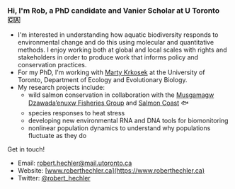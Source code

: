 ### Hi, I'm Rob, a PhD candidate and Vanier Scholar at U Toronto :canada:

- I'm interested in understanding how aquatic biodiversity responds to environmental change and do this using molecular and quantitative methods. I enjoy working both at global and local scales with rights and stakeholders in order to produce work that informs policy and conservation practices.
- For my PhD, I'm working with [Marty Krkosek](https://krkosek.eeb.utoronto.ca/) at the University of Toronto, Department of Ecology and Evolutionary Biology.
- My research projects include:
    - wild salmon conservation in collaboration with the [Musgamagw Dzawada’enuxw Fisheries Group](https://mdfgfisheries.ca/) and [Salmon Coast](https://salmoncoast.org/) :fish: 
    - species responses to heat stress 
    - developing new environmental RNA and DNA tools for biomonitoring  
    - nonlinear population dynamics to understand why populations fluctuate as they do

Get in touch!
- Email: [robert.hechler@mail.utoronto.ca](mailto:robert.hechler@mail.utoronto.ca)
- Website: [www.roberthechler.ca](https://www.roberthechler.ca) 
- Twitter: [@robert_hechler](https://x.com/robert_hechler)





  

<!--
**RobertHechler/RobertHechler** is a ✨ _special_ ✨ repository because its `README.md` (this file) appears on your GitHub profile.

Here are some ideas to get you started:

- 🔭 I’m currently working on ...
- 🌱 I’m currently learning ...
- 👯 I’m looking to collaborate on ...
- 🤔 I’m looking for help with ...
- 💬 Ask me about ...
- 📫 How to reach me: ...
- 😄 Pronouns: ...
- ⚡ Fun fact: ...
-->
